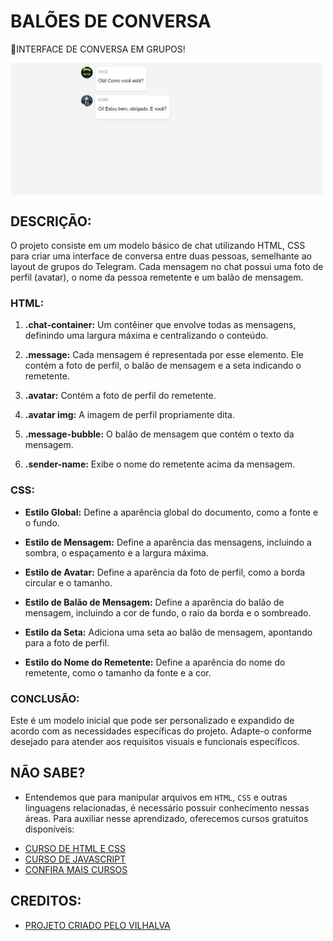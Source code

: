# BALÕES DE CONVERSA
💬INTERFACE DE CONVERSA EM GRUPOS!

<img src="FOTO.jpg" align="center" width="500"> <br>

## DESCRIÇÃO:
O projeto consiste em um modelo básico de chat utilizando HTML, CSS para criar uma interface de conversa entre duas pessoas, semelhante ao layout de grupos do Telegram. Cada mensagem no chat possui uma foto de perfil (avatar), o nome da pessoa remetente e um balão de mensagem.

### HTML:
1. **.chat-container:** Um contêiner que envolve todas as mensagens, definindo uma largura máxima e centralizando o conteúdo.

2. **.message:** Cada mensagem é representada por esse elemento. Ele contém a foto de perfil, o balão de mensagem e a seta indicando o remetente.

3. **.avatar:** Contém a foto de perfil do remetente.

4. **.avatar img:** A imagem de perfil propriamente dita.

5. **.message-bubble:** O balão de mensagem que contém o texto da mensagem.

6. **.sender-name:** Exibe o nome do remetente acima da mensagem.

### CSS:
- **Estilo Global:** Define a aparência global do documento, como a fonte e o fundo.

- **Estilo de Mensagem:** Define a aparência das mensagens, incluindo a sombra, o espaçamento e a largura máxima.

- **Estilo de Avatar:** Define a aparência da foto de perfil, como a borda circular e o tamanho.

- **Estilo de Balão de Mensagem:** Define a aparência do balão de mensagem, incluindo a cor de fundo, o raio da borda e o sombreado.

- **Estilo da Seta:** Adiciona uma seta ao balão de mensagem, apontando para a foto de perfil.

- **Estilo do Nome do Remetente:** Define a aparência do nome do remetente, como o tamanho da fonte e a cor.

### CONCLUSÃO:
Este é um modelo inicial que pode ser personalizado e expandido de acordo com as necessidades específicas do projeto. Adapte-o conforme desejado para atender aos requisitos visuais e funcionais específicos.

## NÃO SABE?
- Entendemos que para manipular arquivos em `HTML`, `CSS` e outras linguagens relacionadas, é necessário possuir conhecimento nessas áreas. Para auxiliar nesse aprendizado, oferecemos cursos gratuitos disponíveis:
* [CURSO DE HTML E CSS](https://github.com/VILHALVA/CURSO-DE-HTML-E-CSS)
* [CURSO DE JAVASCRIPT](https://github.com/VILHALVA/CURSO-DE-JAVASCRIPT)
* [CONFIRA MAIS CURSOS](https://github.com/VILHALVA?tab=repositories&q=+topic:CURSO)

## CREDITOS:
- [PROJETO CRIADO PELO VILHALVA](https://github.com/VILHALVA)